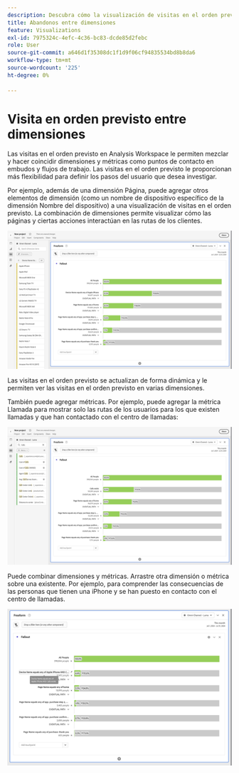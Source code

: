 ```yaml
---
description: Descubra cómo la visualización de visitas en el orden previsto en Analysis Workspace le permite mezclar y hacer coincidir dimensiones y métricas como puntos de contacto en embudos y flujos de trabajo. Descubra cómo esto proporciona más flexibilidad para definir los pasos del usuario que desea investigar.
title: Abandonos entre dimensiones
feature: Visualizations
exl-id: 7975324c-4efc-4c36-bc83-dcde85d2febc
role: User
source-git-commit: a646d1f35308dc1f1d9f06cf94835534bd8b8da6
workflow-type: tm+mt
source-wordcount: '225'
ht-degree: 0%

---
```


# Visita en orden previsto entre dimensiones

Las visitas en el orden previsto en Analysis Workspace le permiten mezclar y hacer coincidir dimensiones y métricas como puntos de contacto en embudos y flujos de trabajo. Las visitas en el orden previsto le proporcionan más flexibilidad para definir los pasos del usuario que desea investigar.

Por ejemplo, además de una dimensión Página, puede agregar otros elementos de dimensión (como un nombre de dispositivo específico de la dimensión Nombre del dispositivo) a una visualización de visitas en el orden previsto. La combinación de dimensiones permite visualizar cómo las páginas y ciertas acciones interactúan en las rutas de los clientes.

![La vista Todas las visitas muestra varias dimensiones como puntos de contacto.](assets/fallout-otherdimension.png)

Las visitas en el orden previsto se actualizan de forma dinámica y le permiten ver las visitas en el orden previsto en varias dimensiones.

También puede agregar métricas. Por ejemplo, puede agregar la métrica Llamada para mostrar solo las rutas de los usuarios para los que existen llamadas y que han contactado con el centro de llamadas:

![Vista Todas las visitas que muestra la métrica agregada: &quot;Foto compartida&quot;.](assets/fallout-metrics.png)

Puede combinar dimensiones y métricas. Arrastre otra dimensión o métrica sobre una existente. Por ejemplo, para comprender las consecuencias de las personas que tienen una iPhone y se han puesto en contacto con el centro de llamadas.

![Vista Todas las visitas que muestra el nombre de la acción agregado: métrica de fotos compartidas Y compartidas.](assets/fallout-combined.png)
